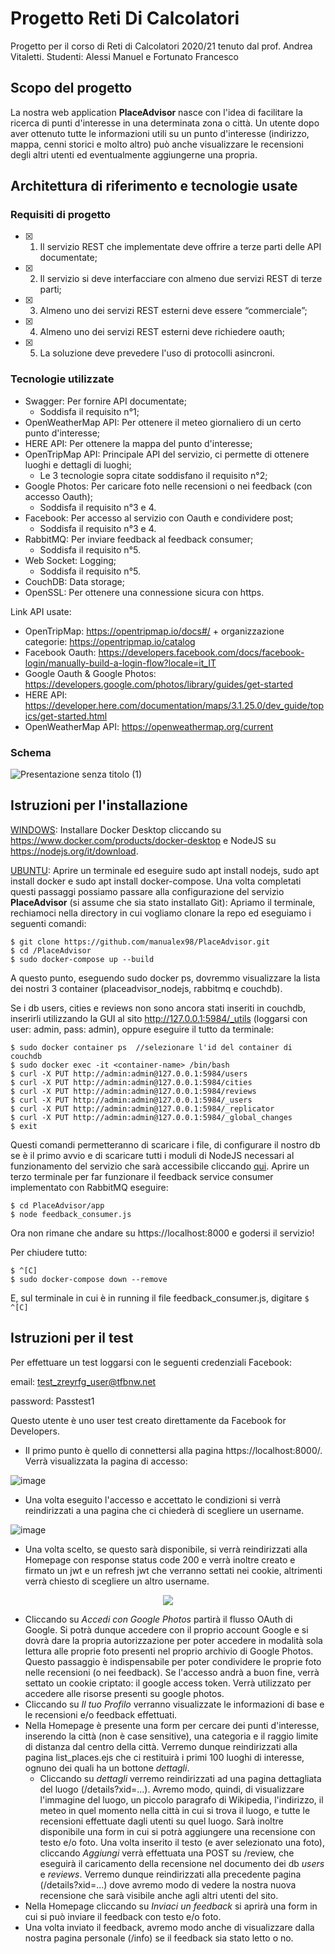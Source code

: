 # Progetto Reti Di Calcolatori
Progetto per il corso di Reti di Calcolatori 2020/21 tenuto dal prof. Andrea Vitaletti.
Studenti: Alessi Manuel e Fortunato Francesco

## Scopo del progetto
La nostra web application **PlaceAdvisor** nasce con l'idea di facilitare la ricerca di punti d'interesse in una determinata zona o città. Un utente dopo aver ottenuto tutte le informazioni utili su un punto d'interesse (indirizzo, mappa, cenni storici e molto altro) può anche visualizzare le recensioni degli altri utenti ed eventualmente aggiungerne una propria.

## Architettura di riferimento e tecnologie usate

### Requisiti di progetto
- [x] 1. Il servizio REST che implementate deve offrire a terze parti delle API documentate;
- [x] 2. Il servizio si deve interfacciare con almeno due servizi REST di terze parti;
- [x] 3. Almeno uno dei servizi REST esterni deve essere “commerciale”;
- [x] 4. Almeno uno dei servizi REST esterni deve richiedere oauth;
- [x] 5. La soluzione deve prevedere l'uso di protocolli asincroni.

### Tecnologie utilizzate
- Swagger: Per fornire API documentate;
  - Soddisfa il requisito n°1;
- OpenWeatherMap API: Per ottenere il meteo giornaliero di un certo punto d'interesse;
- HERE API: Per ottenere la mappa del punto d'interesse;
- OpenTripMap API: Principale API del servizio, ci permette di ottenere luoghi e dettagli di luoghi;
  - Le 3 tecnologie sopra citate soddisfano il requisito n°2;
- Google Photos: Per caricare foto nelle recensioni o nei feedback (con accesso Oauth);
  - Soddisfa il requisito n°3 e 4.
- Facebook: Per accesso al servizio con Oauth e condividere post;
  - Soddisfa il requisito n°3 e 4.
- RabbitMQ: Per inviare feedback al feedback consumer;
  - Soddisfa il requisito n°5.
- Web Socket: Logging;
  - Soddisfa il requisito n°5.
- CouchDB: Data storage;
- OpenSSL: Per ottenere una connessione sicura con https.

Link API usate:
- OpenTripMap:  https://opentripmap.io/docs#/ + organizzazione categorie: https://opentripmap.io/catalog
- Facebook Oauth: https://developers.facebook.com/docs/facebook-login/manually-build-a-login-flow?locale=it_IT
- Google Oauth & Google Photos: https://developers.google.com/photos/library/guides/get-started
- HERE API: https://developer.here.com/documentation/maps/3.1.25.0/dev_guide/topics/get-started.html
- OpenWeatherMap API: https://openweathermap.org/current

### Schema
![Presentazione senza titolo (1)](https://user-images.githubusercontent.com/50673340/124521837-40dcc880-ddf1-11eb-8a11-64c961c7d262.png)



## Istruzioni per l'installazione
<ins>WINDOWS</ins>: Installare Docker Desktop cliccando su https://www.docker.com/products/docker-desktop e NodeJS su https://nodejs.org/it/download.

<ins>UBUNTU</ins>: Aprire un terminale ed eseguire sudo apt install nodejs, sudo apt install docker e sudo apt install docker-compose.
Una volta completati questi passaggi possiamo passare alla configurazione del servizio **PlaceAdvisor** (si assume che sia stato installato Git):
Apriamo il terminale, rechiamoci nella directory in cui vogliamo clonare la repo ed eseguiamo i seguenti comandi:
```
$ git clone https://github.com/manualex98/PlaceAdvisor.git
$ cd /PlaceAdvisor
$ sudo docker-compose up --build
```
A questo punto, eseguendo sudo docker ps, dovremmo visualizzare la lista dei nostri 3 container (placeadvisor_nodejs, rabbitmq e couchdb).

Se i db users, cities e reviews non sono ancora stati inseriti in couchdb, inserirli utilizzando la GUI al sito http://127.0.0.1:5984/_utils (loggarsi con user: admin, pass: admin), oppure eseguire il tutto da terminale:
```
$ sudo docker container ps  //selezionare l'id del container di couchdb
$ sudo docker exec -it <container-name> /bin/bash
$ curl -X PUT http://admin:admin@127.0.0.1:5984/users
$ curl -X PUT http://admin:admin@127.0.0.1:5984/cities
$ curl -X PUT http://admin:admin@127.0.0.1:5984/reviews
$ curl -X PUT http://admin:admin@127.0.0.1:5984/_users
$ curl -X PUT http://admin:admin@127.0.0.1:5984/_replicator
$ curl -X PUT http://admin:admin@127.0.0.1:5984/_global_changes
$ exit
```
Questi comandi permetteranno di scaricare i file, di configurare il nostro db se è il primo avvio e di scaricare tutti i moduli di NodeJS necessari al funzionamento del servizio che sarà accessibile cliccando [qui](https://localhost:8000).
Aprire un terzo terminale per far funzionare il feedback service consumer implementato con RabbitMQ eseguire:
```
$ cd PlaceAdvisor/app
$ node feedback_consumer.js
```
Ora non rimane che andare su https://localhost:8000 e godersi il servizio!

Per chiudere tutto:
```
$ ^[C]
$ sudo docker-compose down --remove
```
E, sul terminale in cui è in running il file feedback_consumer.js, digitare  ` $ ^[C] `


## Istruzioni per il test
Per effettuare un test loggarsi con le seguenti credenziali Facebook:

email: 	test_zreyrfg_user@tfbnw.net

password: Passtest1

Questo utente è uno user test creato direttamente da Facebook for Developers. 


- Il primo punto è quello di connettersi alla pagina https://localhost:8000/. Verrà visualizzata la pagina di accesso: 

![image](https://user-images.githubusercontent.com/50673340/124497558-4ae3d480-ddbb-11eb-859b-6c6e44392392.png)

- Una volta eseguito l'accesso e accettato le condizioni si verrà reindirizzati a una pagina che ci chiederà di scegliere un username.

![image](https://user-images.githubusercontent.com/50673340/124497876-d1001b00-ddbb-11eb-94f6-a557ce7e76f6.png)

- Una volta scelto, se questo sarà disponibile, si verrà reindirizzati alla Homepage con response status code 200 e verrà inoltre creato e firmato un jwt e un refresh jwt che verranno settati nei cookie, altrimenti verrà chiesto di scegliere un altro username. 

<p align="center">
  <img src="https://user-images.githubusercontent.com/50673340/123555798-42bae200-d788-11eb-906c-4531dcad3d16.png"/>
</p>

- Cliccando su *Accedi con Google Photos* partirà il flusso OAuth di Google. Si potrà dunque accedere con il proprio account Google e si dovrà dare la propria autorizzazione per poter accedere in modalità sola lettura alle proprie foto presenti nel proprio archivio di Google Photos. Questo passaggio è indispensabile per poter condividere le proprie foto nelle recensioni (o nei feedback). Se l'accesso andrà a buon fine, verrà settato un cookie criptato: il google access token. Verrà utilizzato per accedere alle risorse presenti su google photos.
- Cliccando su *Il tuo Profilo* verranno visualizzate le informazioni di base e le recensioni e/o feedback effettuati. 
- Nella Homepage è presente una form per cercare dei punti d'interesse, inserendo la città (non è case sensitive), una categoria e il raggio limite di distanza dal centro della città. Verremo dunque reindirizzati alla pagina list_places.ejs che ci restituirà i primi 100 luoghi di interesse, ognuno dei quali ha un bottone *dettagli*.
  - Cliccando su *dettagli* verremo reindirizzati ad una pagina dettagliata del luogo (/details?xid=...). Avremo modo, quindi, di visualizzare l'immagine del luogo, un piccolo paragrafo di Wikipedia, l'indirizzo, il meteo in quel momento nella città in cui si trova il luogo, e tutte le recensioni effettuate dagli utenti su quel luogo. Sarà inoltre disponibile una form in cui si potrà aggiungere una recensione con testo e/o foto. Una volta inserito il testo (e aver selezionato una foto), cliccando *Aggiungi* verrà effettuata una POST su /review, che eseguirà il caricamento della recensione nel documento dei db *users* e *reviews*. Verremo dunque reindirizzati alla precedente pagina (/details?xid=...) dove avremo modo di vedere la nostra nuova recensione che sarà visibile anche agli altri utenti del sito.
- Nella Homepage cliccando su *Inviaci un feedback* si aprirà una form in cui si può inviare il feedback con testo e/o foto.
- Una volta inviato il feedback, avremo modo anche di visualizzare dalla nostra pagina personale (/info) se il feedback sia stato letto o no.


